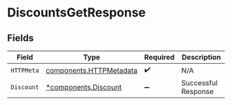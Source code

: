 # DiscountsGetResponse


## Fields

| Field                                                              | Type                                                               | Required                                                           | Description                                                        |
| ------------------------------------------------------------------ | ------------------------------------------------------------------ | ------------------------------------------------------------------ | ------------------------------------------------------------------ |
| `HTTPMeta`                                                         | [components.HTTPMetadata](../../models/components/httpmetadata.md) | :heavy_check_mark:                                                 | N/A                                                                |
| `Discount`                                                         | [*components.Discount](../../models/components/discount.md)        | :heavy_minus_sign:                                                 | Successful Response                                                |